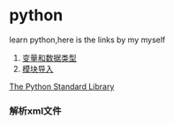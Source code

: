 # python
learn python,here is the links by my myself

1. [变量和数据类型](1.md)
2. [模块导入](2.md)

[The Python Standard Library](https://docs.python.org/3.5/library/index.html)

### 解析xml文件


